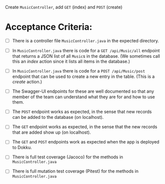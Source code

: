 Create `MusicController`, add `GET` (index) and `POST` (create)

# Acceptance Criteria:

- [ ] There is a controller file `MusicController.java`
      in the expected directory.
- [ ] In `MusicController.java` there is 
      code for a `GET /api/Music/all` endpoint 
      that returns a JSON list of all `Music`s in the database.
      (We sometimes call this an *index* action since it lists all
      items in the database.)
- [ ] In `MusicController.java` there is 
      code for a `POST /api/Music/post` endpoint
      that can be used to create a new entry in the table. (This
      is a *create* action.)
- [ ] The Swagger-UI endpoints for these are well documented so that
      any member of the team can understand what they are for and
      how to use them.
- [ ] The `POST` endpoint works as expected, in the sense that new
      records can be added to the database (on localhost).
- [ ] The `GET` endpoint works as expected, in the sense that the new
      records that are added show up (on localhost).
- [ ] The `GET` and `POST` endpoints work as expected when the 
      app is deployed to Dokku.
- [ ] There is full test coverage (Jacoco) for the methods in 
      `MusicController.java`
- [ ] There is full mutation test coverage (Pitest) for the methods in
      `MusicController.java`



